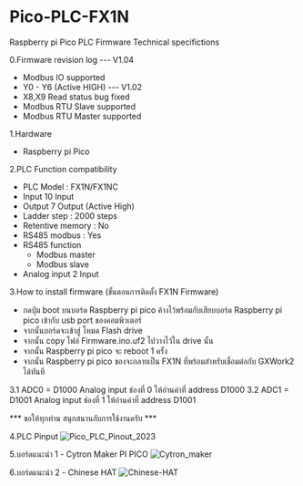 # Pico-PLC-FX1N
 Raspberry pi Pico PLC Firmware
 Technical specifictions

  0.Firmware revision log
  --- V1.04 
   - Modbus IO supported
   - Y0 - Y6 (Active HIGH)
  --- V1.02
   - X8,X9 Read status bug fixed
   - Modbus RTU Slave supported
   - Modbus RTU Master supported
    
  1.Hardware
   - Raspberry pi Pico

  2.PLC Function compatibility
   - PLC Model : FX1N/FX1NC
   - Input 10 Input
   - Output 7 Output (Active High)
   - Ladder step : 2000 steps
   - Retentive memory : No
   - RS485 modbus : Yes
   - RS485 function
     - Modbus master
     - Modbus slave
   - Analog input 2 Input
  
  3.How to install firmware (ขั้นตอนการติดตั้ง FX1N Firmware)
   - กดปุ่ม boot บนบอร์ด Raspberry pi pico ค้างไว้พร้อมกับเสียบบอร์ด Raspberry pi pico เข้ากับ usb port ของคอมพิวเตอร์
   - จากนั้นบอร์ดจะเข้าสู่ โหมด Flash drive
   - จากนั้น copy ไฟล์ Firmware.ino.uf2 ไปวางไว้ใน drive นั้น
   - จากนั้น Raspberry pi pico จะ reboot 1 ครั้ง
   - จากนั้น Raspberry pi pico ของจะกลายเป็น FX1N ที่พร้อมสำหรับเชื่อมต่อกับ GXWork2 ได้ทันที

   3.1 ADC0 = D1000     Analog input ช่องที่ 0 ให้อ่านค่าที่ address D1000
   3.2 ADC1 = D1001     Analog input ช่องที่ 1 ให้อ่านค่าที่ address D1001

   *** ขอให้ทุกท่าน สนุกสนานกับการใช้งานครับ ***

  4.PLC Pinput
  ![Pico_PLC_Pinout_2023](https://github.com/suratin27/Pico-PLC-FX1N/blob/main/my%20files/Pico_PLC_Pinout_2023.png)

  5.บอร์ดแนะนำ 1 - Cytron Maker PI PICO
  ![Cytron_maker](https://github.com/suratin27/Pico-PLC-FX1N/blob/main/my%20files/139036.jpg)

  6.บอร์ดแนะนำ 2 - Chinese HAT
  ![Chinese-HAT](https://github.com/suratin27/Pico-PLC-FX1N/blob/f9ee5f900fe66b66cfc3b8f3a552068f2e1f9e2e/my%20files/Chinese_HAT.jpg)
 
